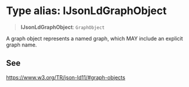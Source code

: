 # Type alias: IJsonLdGraphObject

> **IJsonLdGraphObject**: `GraphObject`

A graph object represents a named graph, which MAY include an explicit graph name.

## See

https://www.w3.org/TR/json-ld11/#graph-objects
